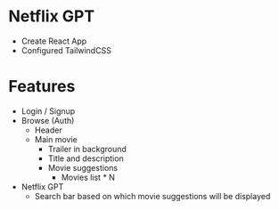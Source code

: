 # Netflix GPT

- Create React App
- Configured TailwindCSS

# Features
- Login / Signup
- Browse (Auth)
  - Header
  - Main movie
    - Trailer in background
    - Title and description
    - Movie suggestions
      - Movies list * N
- Netflix GPT
  - Search bar based on which movie suggestions will be displayed